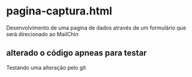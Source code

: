 # pagina-captura.html
Desenvolvimento de uma pagina de dados através de um formulário que será direcionado ao MailChin

## alterado o código apneas para testar
Testando uma alteração pelo git